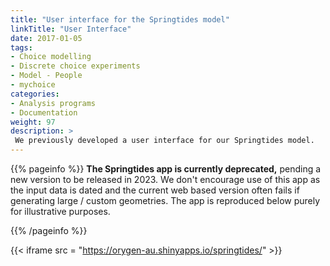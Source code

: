 ```yaml
---
title: "User interface for the Springtides model"
linkTitle: "User Interface"
date: 2017-01-05
tags:
- Choice modelling
- Discrete choice experiments
- Model - People
- mychoice
categories:
- Analysis programs
- Documentation
weight: 97
description: >
 We previously developed a user interface for our Springtides model.
---
```


{{% pageinfo %}}
**The Springtides app is currently deprecated,** pending a new version to be released in 2023. We don't encourage use of this app as the input data is dated and the current web based version often fails if generating large / custom geometries. The app is reproduced below purely for illustrative purposes. 

{{% /pageinfo %}}


{{< iframe src = "https://orygen-au.shinyapps.io/springtides/" >}}